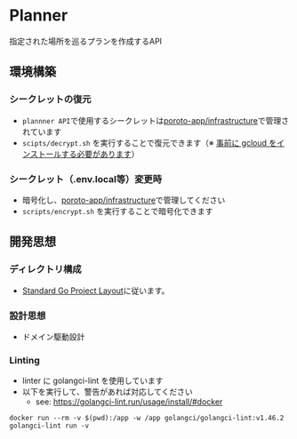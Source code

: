# Planner

指定された場所を巡るプランを作成するAPI

## 環境構築

### シークレットの復元

- `plannner API`で使用するシークレットは[poroto-app/infrastructure](https://github.com/poroto-app/infrastructure)で管理されています
- `scipts/decrypt.sh`
  を実行することで復元できます（※ [事前に gcloud をインストールする必要があります](https://cloud.google.com/sdk/docs/install?hl=ja)）

### シークレット（.env.local等）変更時

- 暗号化し、[poroto-app/infrastructure](https://github.com/poroto-app/infrastructure)で管理してください
- `scripts/encrypt.sh` を実行することで暗号化できます

## 開発思想

### ディレクトリ構成

- [Standard Go Project Layout](https://github.com/golang-standards/project-layout)に従います。

### 設計思想

- ドメイン駆動設計

### Linting

- linter に golangci-lint を使用しています
- 以下を実行して、警告があれば対応してください
    - see: https://golangci-lint.run/usage/install/#docker

```shell
docker run --rm -v $(pwd):/app -w /app golangci/golangci-lint:v1.46.2 golangci-lint run -v
```
